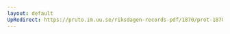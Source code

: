 ```yaml
---
layout: default
UpRedirect: https://pruto.im.uu.se/riksdagen-records-pdf/1870/prot-1870--ak--512/prot-1870--ak--512_006.pdf
---
```

